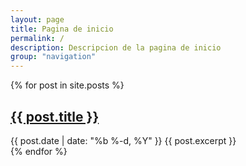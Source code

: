 ```yaml
---
layout: page
title: Pagina de inicio
permalink: /
description: Descripcion de la pagina de inicio
group: "navigation"
---
```


<div class="row">
  {% for post in site.posts %}
    <div class="col md-4">
      <h2><a href="{{ post.url }}">{{ post.title }}</a></h2>
      <span class="post-meta">{{ post.date | date: "%b %-d, %Y" }}</span>
      {{ post.excerpt }}
    </div>
  {% endfor %}
</div>